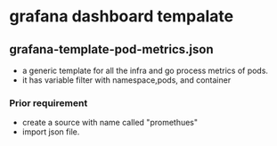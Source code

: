 # grafana dashboard tempalate

## grafana-template-pod-metrics.json
- a generic template for all the infra and go process metrics of pods.
- it has variable filter with namespace,pods, and container


### Prior requirement
- create a source with name called "promethues"
- import json file.

